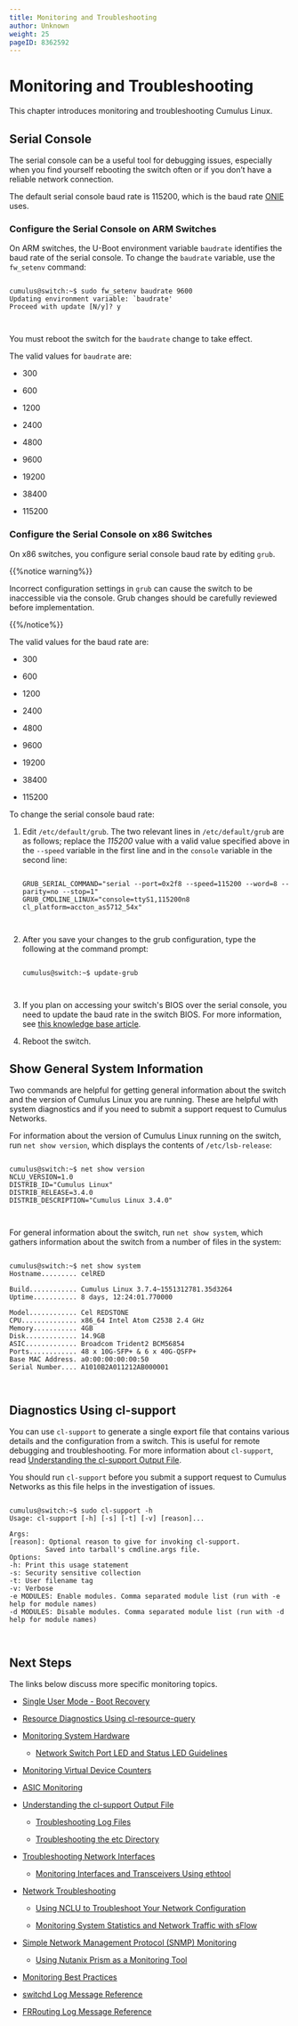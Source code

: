 ```yaml
---
title: Monitoring and Troubleshooting
author: Unknown
weight: 25
pageID: 8362592
---
```

# Monitoring and Troubleshooting

<span id="src-8362592_indexterm-F09EF22A204A11AE2A8B7EAF9231F8F8">This
chapter introduces
</span><span id="src-8362592_indexterm-2C997458D82780BB0EF4449F632E8C4E">monitoring
</span><span id="src-8362592_indexterm-56C7E1630B8843118106E4FBFEF1DE15">and
</span><span id="src-8362592_indexterm-B927291FE1F06CB5E98FEB99DD340F9B">troubleshooting
</span>Cumulus Linux.

## Serial Console

The serial console can be a useful tool for debugging issues, especially
when you find yourself rebooting the switch often or if you don’t have a
reliable network connection.

The default serial console baud rate is 115200, which is the baud rate
[ONIE](http://opencomputeproject.github.io/onie/) uses.

### Configure the Serial Console on ARM Switches

<span id="src-8362592_indexterm-870ED33249995FA0B29B2BA7E3058476">On ARM
switches, the </span>U-Boot environment variable `baudrate` identifies
the baud rate of the serial console. To change the `baudrate` variable,
use the `fw_setenv` command:

``` 
                   
cumulus@switch:~$ sudo fw_setenv baudrate 9600
Updating environment variable: `baudrate'
Proceed with update [N/y]? y
   
    
```

You must reboot the switch for the `baudrate` change to take effect.

The valid values for `baudrate` are:

  - 300

  - 600

  - 1200

  - 2400

  - 4800

  - 9600

  - 19200

  - 38400

  - 115200

### Configure the Serial Console on x86 Switches

On x86 switches, you configure serial console baud rate by editing
`grub`.

{{%notice warning%}}

Incorrect configuration settings in `grub` can cause the switch to be
inaccessible via the console. Grub changes should be carefully reviewed
before implementation.

{{%/notice%}}

The valid values for the baud rate are:

  - 300

  - 600

  - 1200

  - 2400

  - 4800

  - 9600

  - 19200

  - 38400

  - 115200

To change the serial console baud rate:

1.  Edit `/etc/default/grub`. The two relevant lines in
    `/etc/default/grub` are as follows; replace the *115200* value with
    a valid value specified above in the `--speed` variable in the first
    line and in the `console` variable in the second line:
    
    ``` 
                       
    GRUB_SERIAL_COMMAND="serial --port=0x2f8 --speed=115200 --word=8 --parity=no --stop=1"              
    GRUB_CMDLINE_LINUX="console=ttyS1,115200n8 cl_platform=accton_as5712_54x"
       
        
    ```

2.  After you save your changes to the grub configuration, type the
    following at the command prompt:
    
    ``` 
                       
    cumulus@switch:~$ update-grub
       
        
    ```

3.  If you plan on accessing your switch's BIOS over the serial console,
    you need to update the baud rate in the switch BIOS. For more
    information, see [this knowledge base
    article](https://support.cumulusnetworks.com/hc/en-us/articles/203884473).

4.  Reboot the switch.

## Show General System Information

Two commands are helpful for getting general information about the
switch and the version of Cumulus Linux you are running. These are
helpful with system diagnostics and if you need to submit a support
request to Cumulus Networks.

For information about the version of Cumulus Linux running on the
switch, run `net show version`, which displays the contents of
`/etc/lsb-release`:

``` 
                   
cumulus@switch:~$ net show version
NCLU_VERSION=1.0
DISTRIB_ID="Cumulus Linux"
DISTRIB_RELEASE=3.4.0
DISTRIB_DESCRIPTION="Cumulus Linux 3.4.0"
   
    
```

For general information about the switch, run `net show system`, which
gathers information about the switch from a number of files in the
system:

``` 
                   
cumulus@switch:~$ net show system
Hostname......... celRED
 
Build............ Cumulus Linux 3.7.4~1551312781.35d3264
Uptime........... 8 days, 12:24:01.770000
 
Model............ Cel REDSTONE
CPU.............. x86_64 Intel Atom C2538 2.4 GHz
Memory........... 4GB
Disk............. 14.9GB
ASIC............. Broadcom Trident2 BCM56854
Ports............ 48 x 10G-SFP+ & 6 x 40G-QSFP+
Base MAC Address. a0:00:00:00:00:50
Serial Number.... A1010B2A011212AB000001
   
    
```

## Diagnostics Using cl-support

<span id="src-8362592_indexterm-35738C2625DE8DE998032AB5A2B18BBB">You
can use </span>`cl-support` to generate a single export file that
contains various details and the configuration from a switch. This is
useful for remote debugging and troubleshooting. For more information
about `cl-support`, read [Understanding the cl-support Output
File](Understanding_the_cl-support_Output_File.html).

You should run `cl-support` before you submit a support request to
Cumulus Networks as this file helps in the investigation of issues.

``` 
                   
cumulus@switch:~$ sudo cl-support -h
Usage: cl-support [-h] [-s] [-t] [-v] [reason]...
 
Args:
[reason]: Optional reason to give for invoking cl-support.
         Saved into tarball's cmdline.args file.
Options:
-h: Print this usage statement
-s: Security sensitive collection
-t: User filename tag
-v: Verbose
-e MODULES: Enable modules. Comma separated module list (run with -e help for module names)
-d MODULES: Disable modules. Comma separated module list (run with -d help for module names)
   
    
```

## Next Steps

The links below discuss more specific monitoring topics.

  - [Single User Mode - Boot
    Recovery](Single_User_Mode_-_Boot_Recovery.html)

  - [Resource Diagnostics Using
    cl-resource-query](Resource_Diagnostics_Using_cl-resource-query.html)

  - [Monitoring System Hardware](Monitoring_System_Hardware.html)
    
      - [Network Switch Port LED and Status LED
        Guidelines](Network_Switch_Port_LED_and_Status_LED_Guidelines.html)

  - [Monitoring Virtual Device
    Counters](Monitoring_Virtual_Device_Counters.html)

  - [ASIC Monitoring](ASIC_Monitoring.html)

  - [Understanding the cl-support Output
    File](Understanding_the_cl-support_Output_File.html)
    
      - [Troubleshooting Log Files](Troubleshooting_Log_Files.html)
    
      - [Troubleshooting the etc
        Directory](Troubleshooting_the_etc_Directory.html)

  - [Troubleshooting Network
    Interfaces](Troubleshooting_Network_Interfaces.html)
    
      - [Monitoring Interfaces and Transceivers Using
        ethtool](Monitoring_Interfaces_and_Transceivers_Using_ethtool.html)

  - [Network Troubleshooting](Network_Troubleshooting.html)
    
      - [Using NCLU to Troubleshoot Your Network
        Configuration](Using_NCLU_to_Troubleshoot_Your_Network_Configuration.html)
    
      - [Monitoring System Statistics and Network Traffic with
        sFlow](Monitoring_System_Statistics_and_Network_Traffic_with_sFlow.html)

  - [Simple Network Management Protocol (SNMP)
    Monitoring](Simple_Network_Management_Protocol_\(SNMP\)_Monitoring.html)
    
      - [Using Nutanix Prism as a Monitoring
        Tool](Using_Nutanix_Prism_as_a_Monitoring_Tool.html)

  - [Monitoring Best Practices](Monitoring_Best_Practices.html)

  - [switchd Log Message Reference](switchd_Log_Message_Reference.html)

  - [FRRouting Log Message
    Reference](FRRouting_Log_Message_Reference.html)
